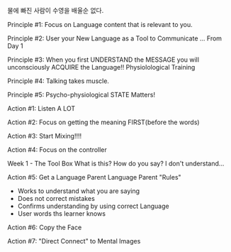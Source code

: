 


물에 빠진 사람이 수영을 배울순 없다.


Principle #1:
Focus on Language content that is relevant to you.

Principle #2:
User your New Language as a Tool to Communicate ... From Day 1

Principle #3:
When you first UNDERSTAND the MESSAGE
you will unconsciously ACQUIRE the Language!!
Physiolological Training

Principle #4:
Talking takes muscle.

Principle #5:
Psycho-physiological STATE Matters!


Action #1: Listen A LOT

Action #2: Focus on getting the meaning FIRST(before the words)

Action #3: Start Mixing!!!!

Action #4: Focus on the controller

Week 1 - The Tool Box
What is this?
How do you say?
I don't understand...

Action #5: Get a Language Parent
Language Parent "Rules"
- Works to understand what you are saying
- Does not correct mistakes
- Confirms understanding by using correct Language
- User words ths learner knows

Action #6: Copy the Face

Action #7: "Direct Connect" to Mental Images
